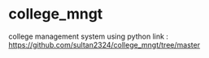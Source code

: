 # college_mngt
college management system using python
link : https://github.com/sultan2324/college_mngt/tree/master
